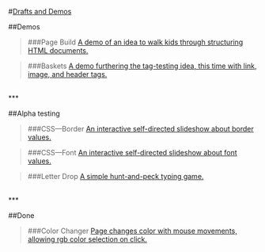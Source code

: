 #[Drafts and Demos](http://elainearcher.com/cbk)

##Demos

>###Page Build
>[A demo of an idea to walk kids through structuring HTML documents.](http://elainearcher.com/cbk/page-build.html)

>###Baskets
>[A demo furthering the tag-testing idea, this time with link, image, and header tags.](http://elainearcher.com/cbk/baskets.html)
<br/>
***

##Alpha testing

>###CSS&#8212;Border
>[An interactive self-directed slideshow about border values.](http://elainearcher.com/cbk/css-border.html)

>###CSS&#8212;Font
>[An interactive self-directed slideshow about font values.](http://elainearcher.com/cbk/css-font.html)

>###Letter Drop
>[A simple hunt-and-peck typing game.](http://elainearcher.com/cbk/letter-drop.html)
<br/>
***

##Done

>###Color Changer
>[Page changes color with mouse movements, allowing rgb color selection on click.](http://elainearcher.com/cbk/color-changer.html)